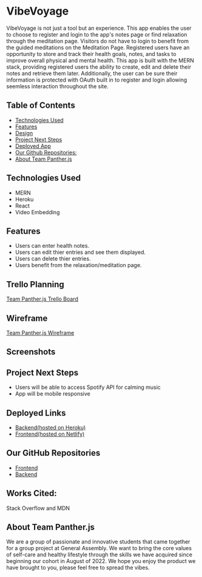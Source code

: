 # **VibeVoyage**
VibeVoyage is not just a tool but an experience. This app enables the user to choose to register and login to the app's notes page or find relaxation through the meditation page. Visitors do not have to login to benefit from the guided meditations on the Meditation Page. Registered users have an opportunity to store and track their health goals, notes, and tasks to improve overall physical and mental health. This app is built with the MERN stack, providing registered users the ability to create, edit and delete their notes and retrieve them later. Additionally, the user can be sure their information is protected with OAuth built in to register and login allowing seemless interaction throughout the site.

## Table of Contents
* [Technologies Used](#technologiesused)
* [Features](#features)
* [Design](#design)
* [Project Next Steps](#nextsteps)
* [Deployed App](#deployment)
* [Our Github Repositories:](#github)
* [About Team Panther.js](#team)
## <a name="technologiesused"></a>Technologies Used
- MERN
- Heroku  
- React 
- Video Embedding  

## <a name="features"></a>Features
- Users can enter health notes.
- Users can edit thier entries and see them displayed.  
- Users can delete thier entries.
- Users benefit from the relaxation/meditation page.    
## Trello Planning
[Team Panther.js Trello Board](https://trello.com/b/X4KtfK7j/vibevoyage)
## Wireframe
[Team Panther.js Wireframe](https://trello.com/1/cards/6335ab1d9ef33e030b3094ec/attachments/6335ab1d9ef33e030b309506/previews/6335ab1e9ef33e030b309513/download/image.png)
## Screenshots



## <a name="nextsteps"></a>Project Next Steps
- Users will be able to access Spotify API for calming music
- App will be mobile responsive
## <a name="deployment"></a>Deployed Links
- [Backend(hosted on Heroku)](https://vibe-voyage.herokuapp.com/notes/)  
- [Frontend(hosted on Netlify)](https://vibe-voyage.netlify.app/)


## <a name="github"></a>Our GitHub Repositories
- [Frontend](https://github.com/brandonhernandez304/VibeVoyage-frontend)
- [Backend](https://github.com/brandonhernandez304/VibeVoyage-backend)

## Works Cited:
Stack Overflow and MDN
## <a name="team"></a>About Team Panther.js
We are a group of passionate and innovative students that came together for a group project at General Assembly. We want to bring the core values of self-care and healthy lifestyle through the skills we have acquired since beginning our cohort in August of 2022. We hope you enjoy the product we have brought to you, please feel free to spread the vibes.
